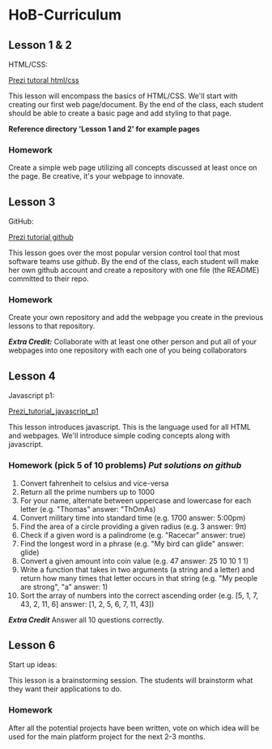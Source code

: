 # HoB-Curriculum

## Lesson 1 & 2

HTML/CSS:

[Prezi tutoral html/css](https://prezi.com/g-o757zrsosl/htmlcss/)

This lesson will encompass the basics of HTML/CSS. We'll start with
creating our first web page/document. By the end of the class, each 
student should be able to create a basic page and add styling to 
that page.

**Reference directory 'Lesson 1 and 2' for example pages**

### Homework

Create a simple web page utilizing all concepts discussed at least
once on the page. Be creative, it's your webpage to innovate.

## Lesson 3

GitHub:

[Prezi tutorial github](https://prezi.com/kkyzeq7mtkqj/github/)

This lesson goes over the most popular version control tool that most software teams use 
*github*. By the end of the class, each student will make her own github account
and create a repository with one file (the README) committed to their repo.

### Homework

Create your own repository and add the webpage you create in 
the previous lessons to that repository.

***Extra Credit:*** Collaborate with at least one other person and 
put all of your webpages into one repository with each one of you
being collaborators

## Lesson 4

Javascript p1:

[Prezi_tutorial_javascript_p1](https://prezi.com/hpntfpsmbtos/javascript-part-1/)

This lesson introduces javascript. This is the language used for 
all HTML and webpages. We'll introduce simple coding concepts
along with javascript.

### Homework (pick 5 of 10 problems) *Put solutions on github*

1. Convert fahrenheit to celsius and vice-versa
2. Return all the prime numbers up to 1000
3. For your name, alternate between uppercase and lowercase for each letter
(e.g. "Thomas" answer: "ThOmAs)
4. Convert military time into standard time (e.g. 1700 answer: 5:00pm)
5. Find the area of a circle providing a given radius 
(e.g. 3 answer: 9π)
6. Check if a given word is a palindrome (e.g. "Racecar" answer: true)
7. Find the longest word in a phrase (e.g. "My bird can glide" 
answer: glide)
8. Convert a given amount into coin value (e.g. 47 answer: 25 10 10 1 1)
9. Write a function that takes in two arguments (a string and a letter)
and return how many times that letter occurs in that string
(e.g. "My people are strong", "a" answer: 1)
10. Sort the array of numbers into the correct ascending order
(e.g. [5, 1, 7, 43, 2, 11, 6] answer: [1, 2, 5, 6, 7, 11, 43])

***Extra Credit*** Answer all 10 questions correctly.


## Lesson 6

Start up ideas:

This lesson is a brainstorming session. The students will brainstorm what they want their
applications to do. 

### Homework

After all the potential projects have been written, vote on which idea will be used
for the main platform project for the next 2-3 months.